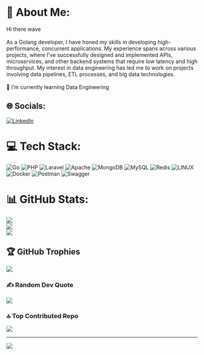 # 💫 About Me:
Hi there wave<br><br>As a Golang developer, I have honed my skills in developing high-performance, concurrent applications. My experience spans across various projects, where I've successfully designed and implemented APIs, microservices, and other backend systems that require low latency and high throughput. My interest in data engineering has led me to work on projects involving data pipelines, ETL processes, and big data technologies.<br><br>🌱 I’m currently learning Data Engineering


## 🌐 Socials:
[![LinkedIn](https://img.shields.io/badge/LinkedIn-%230077B5.svg?logo=linkedin&logoColor=white)](https://linkedin.com/in/hossein-rouhi-199aa0239) 

# 💻 Tech Stack:
![Go](https://img.shields.io/badge/go-%2300ADD8.svg?style=for-the-badge&logo=go&logoColor=white) ![PHP](https://img.shields.io/badge/php-%23777BB4.svg?style=for-the-badge&logo=php&logoColor=white) ![Laravel](https://img.shields.io/badge/laravel-%23FF2D20.svg?style=for-the-badge&logo=laravel&logoColor=white) ![Apache](https://img.shields.io/badge/apache-%23D42029.svg?style=for-the-badge&logo=apache&logoColor=white) ![MongoDB](https://img.shields.io/badge/MongoDB-%234ea94b.svg?style=for-the-badge&logo=mongodb&logoColor=white) ![MySQL](https://img.shields.io/badge/mysql-%2300f.svg?style=for-the-badge&logo=mysql&logoColor=white) ![Redis](https://img.shields.io/badge/redis-%23DD0031.svg?style=for-the-badge&logo=redis&logoColor=white) ![LINUX](https://img.shields.io/badge/Linux-FCC624?style=for-the-badge&logo=linux&logoColor=black) ![Docker](https://img.shields.io/badge/docker-%230db7ed.svg?style=for-the-badge&logo=docker&logoColor=white) ![Postman](https://img.shields.io/badge/Postman-FF6C37?style=for-the-badge&logo=postman&logoColor=white) ![Swagger](https://img.shields.io/badge/-Swagger-%23Clojure?style=for-the-badge&logo=swagger&logoColor=white)
# 📊 GitHub Stats:
![](https://github-readme-stats.vercel.app/api?username=HosseinRouhi79&theme=dark&hide_border=false&include_all_commits=false&count_private=true)<br/>
![](https://github-readme-streak-stats.herokuapp.com/?user=HosseinRouhi79&theme=dark&hide_border=false)<br/>
![](https://github-readme-stats.vercel.app/api/top-langs/?username=HosseinRouhi79&theme=dark&hide_border=false&include_all_commits=false&count_private=true&layout=compact)

## 🏆 GitHub Trophies
![](https://github-profile-trophy.vercel.app/?username=HosseinRouhi79&theme=dracula&no-frame=true&no-bg=false&margin-w=4)

### ✍️ Random Dev Quote
![](https://quotes-github-readme.vercel.app/api?type=horizontal&theme=merko)

### 🔝 Top Contributed Repo
![](https://github-contributor-stats.vercel.app/api?username=HosseinRouhi79&limit=5&theme=dark&combine_all_yearly_contributions=true)

---
[![](https://visitcount.itsvg.in/api?id=HosseinRouhi79&icon=1&color=0)](https://visitcount.itsvg.in)

<!-- Proudly created with GPRM ( https://gprm.itsvg.in ) -->
